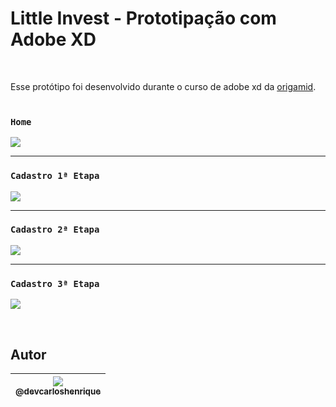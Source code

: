 # Little Invest - Prototipação com Adobe XD

<br>

Esse protótipo foi desenvolvido durante o curso de adobe xd da [origamid](https://www.origamid.com/). 
<br><br>

### `Home`

<p align="center">
  <img style="display:block;"src="https://user-images.githubusercontent.com/57951744/127788674-1a34f246-8dd9-4a85-9fb8-ad6452dcfc34.jpg">
</p>

<hr>
  
### `Cadastro 1ª Etapa`

<p align="center">
  <img style="display:block;"src="https://user-images.githubusercontent.com/57951744/127788680-34358b20-353b-4ea8-b76c-5dbbce97953f.jpg">
</p>

<hr>
  
### `Cadastro 2ª Etapa`

<p align="center">
  <img style="display:block;"src="https://user-images.githubusercontent.com/57951744/127788681-0f97967b-726b-4b6b-a0c2-40a08a0dc14f.jpg">
</p>

<hr>
  
### `Cadastro 3ª Etapa`

<p align="center">
  <img style="display:block;"src="https://user-images.githubusercontent.com/57951744/127788682-ed4e1172-b783-4bd0-8675-d8b942127021.jpg">
</p>

<br>

## Autor

| [<img src="https://avatars2.githubusercontent.com/u/57951744?s=180&v=4"><br><sub>@devcarloshenrique</sub>](https://github.com/devcarloshenrique) |	
| :---: |

